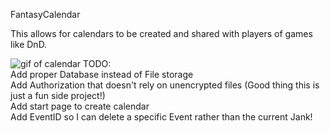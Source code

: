 FantasyCalendar

This allows for calendars to be created and shared with players of games like DnD. <br>

![gif of calendar](https://i.imgur.com/vf7g5JI.gif)
TODO:<br>
Add proper Database instead of File storage<br>
Add Authorization that doesn't rely on unencrypted files (Good thing this is just a fun side project!)<br>
Add start page to create calendar<br>
Add EventID so I can delete a specific Event rather than the current Jank!<br>
